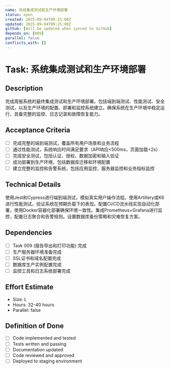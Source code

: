 ```yaml
---
name: 系统集成测试和生产环境部署
status: open
created: 2025-09-04T09:25:00Z
updated: 2025-09-04T09:25:00Z
github: [Will be updated when synced to GitHub]
depends_on: [009]
parallel: false
conflicts_with: []
---
```


# Task: 系统集成测试和生产环境部署

## Description
完成周报系统的最终集成测试和生产环境部署。包括端到端测试、性能测试、安全测试，以及生产环境的配置、部署和监控系统建立。确保系统在生产环境中稳定运行，具备完整的监控、日志记录和故障恢复能力。

## Acceptance Criteria
- [ ] 完成完整的端到端测试，覆盖所有用户场景和业务流程
- [ ] 通过性能测试，系统响应时间满足要求（API响应<500ms，页面加载<2s）
- [ ] 完成安全测试，包括认证、授权、数据加密和输入验证
- [ ] 成功部署到生产环境，包括数据库迁移和环境配置
- [ ] 建立完整的监控和告警系统，包括应用监控、服务器监控和业务指标监控

## Technical Details
使用Jest和Cypress进行端到端测试，模拟真实用户操作流程。使用Artillery或K6进行性能测试，验证系统在预期负载下的表现。配置CI/CD流水线实现自动化部署，使用Docker容器化部署确保环境一致性。集成Prometheus+Grafana进行监控，配置日志聚合和告警规则。设置数据库备份策略和灾难恢复方案。

## Dependencies
- [ ] Task 009 (报告导出和打印功能) 完成
- [ ] 生产服务器环境准备完成
- [ ] SSL证书和域名配置完成
- [ ] 数据库生产实例配置完成
- [ ] 监控工具和日志系统部署完成

## Effort Estimate  
- Size: L
- Hours: 32-40 hours
- Parallel: false

## Definition of Done
- [ ] Code implemented and tested
- [ ] Tests written and passing
- [ ] Documentation updated
- [ ] Code reviewed and approved
- [ ] Deployed to staging environment
